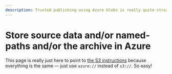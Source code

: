 ```yaml
---
description: Trusted publishing using Azure blobs is really quite straightforward.
---
```


# Store source data and/or named-paths and/or the archive in Azure

This page is really just here to point to [the S3 instructions](store-source-data-and-or-named-paths-and-or-the-archive-in-aws-s3.md) because everything is the same — just use `azure://` instead of `s3://`. So easy!

<figure><img src="../../../.gitbook/assets/Screenshot 2025-03-05 at 6.46.22 PM.png" alt=""><figcaption></figcaption></figure>

